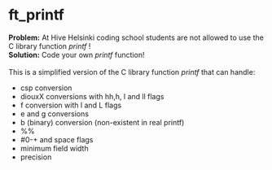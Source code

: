 # ft_printf
**Problem:** At Hive Helsinki coding school students are not allowed to use the C library function *printf* !<br />
**Solution:** Code your own *printf* function!<br />
<br />
This is a simplified version of the C library function *printf* that can handle:<br />
* csp conversion<br />
* diouxX conversions with hh,h, l and ll flags<br />
* f conversion with l and L flags<br />
* e and g conversions<br />
* b (binary) conversion (non-existent in real printf)<br />
* %%<br />
* #0-+ and space flags<br />
* minimum field width<br />
* precision<br />
